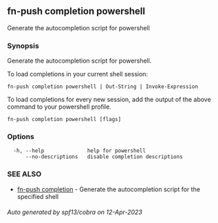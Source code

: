 ## fn-push completion powershell

Generate the autocompletion script for powershell

### Synopsis

Generate the autocompletion script for powershell.

To load completions in your current shell session:

	fn-push completion powershell | Out-String | Invoke-Expression

To load completions for every new session, add the output of the above command
to your powershell profile.


```
fn-push completion powershell [flags]
```

### Options

```
  -h, --help              help for powershell
      --no-descriptions   disable completion descriptions
```

### SEE ALSO

* [fn-push completion](fn-push_completion.md)	 - Generate the autocompletion script for the specified shell

###### Auto generated by spf13/cobra on 12-Apr-2023
